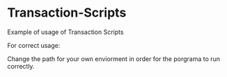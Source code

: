 # Transaction-Scripts
Example of usage of Transaction Scripts 

For correct usage: 

Change the path for your own enviorment in order for the porgrama to run correctly. 

